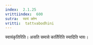 ```yaml
---
index:  2.1.25
vrittiindex:  600
sutra:  स्वयं क्तेन
vritti:  tattvabodhini 
---
```


स्वायंकृतिरिति। असति समासे कार्तिरिति स्यादिति भावः।

